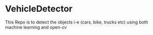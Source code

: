 # VehicleDetector
This Repo is to detect the objects i-e  (cars, bike, trucks etc) using both machine learning and open-cv
